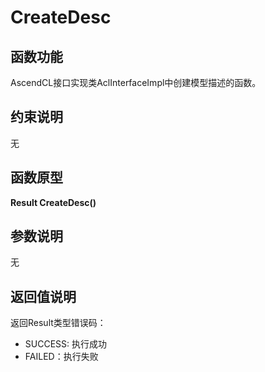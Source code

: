 # CreateDesc<a name="ZH-CN_TOPIC_0000001589864277"></a>

## 函数功能<a name="section15868409121"></a>

AscendCL接口实现类AclInterfaceImpl中创建模型描述的函数。

## 约束说明<a name="section1771773225914"></a>

无

## 函数原型<a name="section16481811131215"></a>

**Result CreateDesc\(\)**

## 参数说明<a name="section2779823101219"></a>

无

## 返回值说明<a name="section7624143271217"></a>

返回Result类型错误码：

-   SUCCESS: 执行成功
-   FAILED：执行失败


